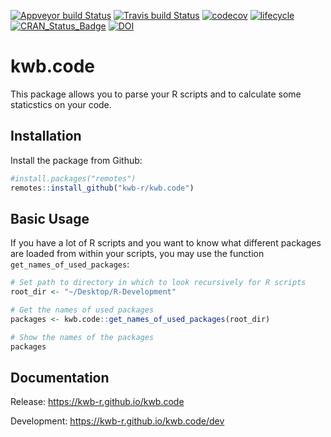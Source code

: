 
[![Appveyor build Status](https://ci.appveyor.com/api/projects/status/github/KWB-R/kwb.code?branch=master&svg=true)](https://ci.appveyor.com/project/KWB-R/kwb-code/branch/master) 
[![Travis build Status](https://travis-ci.org/KWB-R/kwb.code.svg?branch=master)](https://travis-ci.org/KWB-R/kwb.code) 
[![codecov](https://codecov.io/github/KWB-R/kwb.code/branch/master/graphs/badge.svg)](https://codecov.io/github/KWB-R/kwb.code) 
[![lifecycle](https://img.shields.io/badge/lifecycle-experimental-orange.svg)](https://www.tidyverse.org/lifecycle/#experimental) 
[![CRAN\_Status\_Badge](https://www.r-pkg.org/badges/version/kwb.code)]()
[![DOI](https://zenodo.org/badge/DOI/10.5281/zenodo.3385170.svg)](https://doi.org/10.5281/zenodo.3385170)

# kwb.code

This package allows you to parse your R scripts and to calculate some staticstics on your code.

## Installation

Install the package from Github:

``` r
#install.packages("remotes")
remotes::install_github("kwb-r/kwb.code")
```

## Basic Usage

If you have a lot of R scripts and you want to know what different packages are loaded from within your scripts, you may use the function `get_names_of_used_packages`:

``` r
# Set path to directory in which to look recursively for R scripts
root_dir <- "~/Desktop/R-Development"

# Get the names of used packages  
packages <- kwb.code::get_names_of_used_packages(root_dir)

# Show the names of the packages
packages
```

## Documentation

Release: <https://kwb-r.github.io/kwb.code>

Development: <https://kwb-r.github.io/kwb.code/dev>
